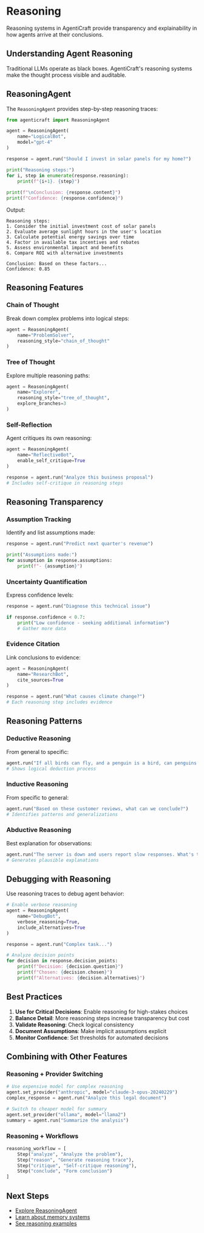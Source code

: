 # Reasoning

Reasoning systems in AgentiCraft provide transparency and explainability in how agents arrive at their conclusions.

## Understanding Agent Reasoning

Traditional LLMs operate as black boxes. AgentiCraft's reasoning systems make the thought process visible and auditable.

## ReasoningAgent

The `ReasoningAgent` provides step-by-step reasoning traces:

```python
from agenticraft import ReasoningAgent

agent = ReasoningAgent(
    name="LogicalBot",
    model="gpt-4"
)

response = agent.run("Should I invest in solar panels for my home?")

print("Reasoning steps:")
for i, step in enumerate(response.reasoning):
    print(f"{i+1}. {step}")
    
print(f"\nConclusion: {response.content}")
print(f"Confidence: {response.confidence}")
```

Output:
```
Reasoning steps:
1. Consider the initial investment cost of solar panels
2. Evaluate average sunlight hours in the user's location
3. Calculate potential energy savings over time
4. Factor in available tax incentives and rebates
5. Assess environmental impact and benefits
6. Compare ROI with alternative investments

Conclusion: Based on these factors...
Confidence: 0.85
```

## Reasoning Features

### Chain of Thought
Break down complex problems into logical steps:

```python
agent = ReasoningAgent(
    name="ProblemSolver",
    reasoning_style="chain_of_thought"
)
```

### Tree of Thought
Explore multiple reasoning paths:

```python
agent = ReasoningAgent(
    name="Explorer",
    reasoning_style="tree_of_thought",
    explore_branches=3
)
```

### Self-Reflection
Agent critiques its own reasoning:

```python
agent = ReasoningAgent(
    name="ReflectiveBot",
    enable_self_critique=True
)

response = agent.run("Analyze this business proposal")
# Includes self-critique in reasoning steps
```

## Reasoning Transparency

### Assumption Tracking
Identify and list assumptions made:

```python
response = agent.run("Predict next quarter's revenue")

print("Assumptions made:")
for assumption in response.assumptions:
    print(f"- {assumption}")
```

### Uncertainty Quantification
Express confidence levels:

```python
response = agent.run("Diagnose this technical issue")

if response.confidence < 0.7:
    print("Low confidence - seeking additional information")
    # Gather more data
```

### Evidence Citation
Link conclusions to evidence:

```python
agent = ReasoningAgent(
    name="ResearchBot",
    cite_sources=True
)

response = agent.run("What causes climate change?")
# Each reasoning step includes evidence
```

## Reasoning Patterns

### Deductive Reasoning
From general to specific:

```python
agent.run("If all birds can fly, and a penguin is a bird, can penguins fly?")
# Shows logical deduction process
```

### Inductive Reasoning
From specific to general:

```python
agent.run("Based on these customer reviews, what can we conclude?")
# Identifies patterns and generalizations
```

### Abductive Reasoning
Best explanation for observations:

```python
agent.run("The server is down and users report slow responses. What's the likely cause?")
# Generates plausible explanations
```

## Debugging with Reasoning

Use reasoning traces to debug agent behavior:

```python
# Enable verbose reasoning
agent = ReasoningAgent(
    name="DebugBot",
    verbose_reasoning=True,
    include_alternatives=True
)

response = agent.run("Complex task...")

# Analyze decision points
for decision in response.decision_points:
    print(f"Decision: {decision.question}")
    print(f"Chosen: {decision.chosen}")
    print(f"Alternatives: {decision.alternatives}")
```

## Best Practices

1. **Use for Critical Decisions**: Enable reasoning for high-stakes choices
2. **Balance Detail**: More reasoning steps increase transparency but cost
3. **Validate Reasoning**: Check logical consistency
4. **Document Assumptions**: Make implicit assumptions explicit
5. **Monitor Confidence**: Set thresholds for automated decisions

## Combining with Other Features

### Reasoning + Provider Switching
```python
# Use expensive model for complex reasoning
agent.set_provider("anthropic", model="claude-3-opus-20240229")
complex_response = agent.run("Analyze this legal document")

# Switch to cheaper model for summary
agent.set_provider("ollama", model="llama2")
summary = agent.run("Summarize the analysis")
```

### Reasoning + Workflows
```python
reasoning_workflow = [
    Step("analyze", "Analyze the problem"),
    Step("reason", "Generate reasoning trace"),
    Step("critique", "Self-critique reasoning"),
    Step("conclude", "Form conclusion")
]
```

## Next Steps

- [Explore ReasoningAgent](../features/advanced_agents.md#reasoningagent)
- [Learn about memory systems](memory.md)
- [See reasoning examples](../examples/provider-switching.md)
